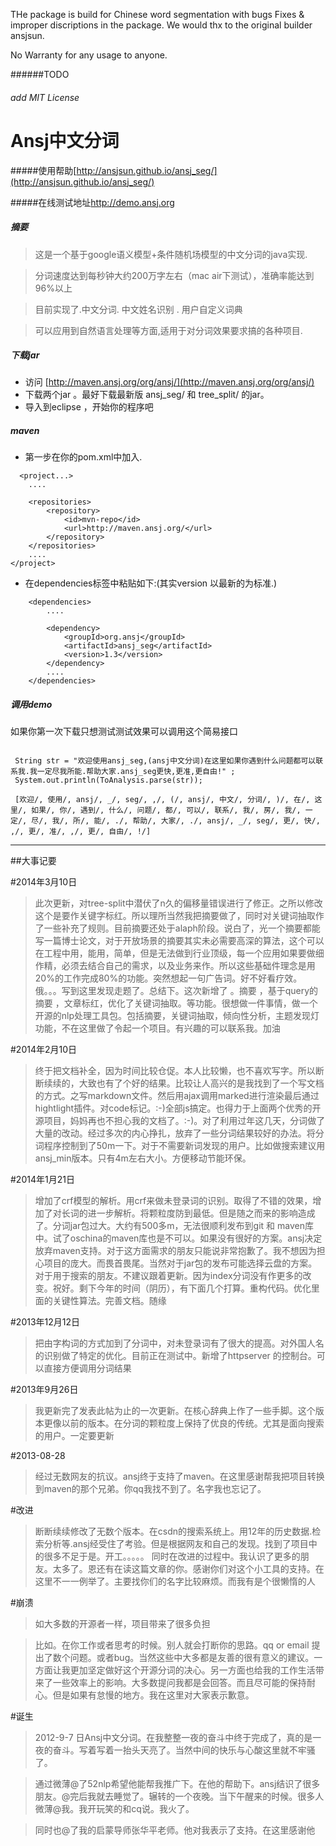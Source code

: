 
THe package is build for Chinese word segmentation with bugs Fixes & improper discriptions in the package.
We would thx to the original builder ansjsun.


No Warranty for any usage to anyone. 


######TODO 
###### add MIT License 


Ansj中文分词
==================


#####使用帮助[http://ansjsun.github.io/ansj_seg/](http://ansjsun.github.io/ansj_seg/)

#####在线测试地址<a href="http://demo.ansj.org">http://demo.ansj.org</href>


##### 摘要
> 这是一个基于google语义模型+条件随机场模型的中文分词的java实现.

> 分词速度达到每秒钟大约200万字左右（mac air下测试），准确率能达到96%以上

> 目前实现了.中文分词. 中文姓名识别 . 用户自定义词典

> 可以应用到自然语言处理等方面,适用于对分词效果要求搞的各种项目.


#####  下载jar
* 访问 [http://maven.ansj.org/org/ansj/](http://maven.ansj.org/org/ansj/)
* 下载两个jar 。最好下载最新版 ansj_seg/ 和 tree_split/ 的jar。
* 导入到eclipse ，开始你的程序吧


#####  maven
* 第一步在你的pom.xml中加入.

````
  <project...>
    ....

    <repositories>
        <repository>
            <id>mvn-repo</id>
            <url>http://maven.ansj.org/</url>
        </repository>
    </repositories>
    ....
</project>
````


* 在dependencies标签中粘贴如下:(其实version 以最新的为标准.)

````
    <dependencies>
        ....
        
        <dependency>
            <groupId>org.ansj</groupId>
            <artifactId>ansj_seg</artifactId>
            <version>1.3</version>
        </dependency>
        ....
    </dependencies>
````

#####  调用demo

如果你第一次下载只想测试测试效果可以调用这个简易接口

<pre><code>
 String str = "欢迎使用ansj_seg,(ansj中文分词)在这里如果你遇到什么问题都可以联系我.我一定尽我所能.帮助大家.ansj_seg更快,更准,更自由!" ;
 System.out.println(ToAnalysis.parse(str));
 
 ﻿[欢迎/, 使用/, ansj/, _/, seg/, ,/, (/, ansj/, 中文/, 分词/, )/, 在/, 这里/, 如果/, 你/, 遇到/, 什么/, 问题/, 都/, 可以/, 联系/, 我/, 房/, 我/, 一定/, 尽/, 我/, 所/, 能/, ./, 帮助/, 大家/, ./, ansj/, _/, seg/, 更/, 快/, ,/, 更/, 准/, ,/, 更/, 自由/, !/]
</code></pre>




----
##大事记要

#2014年3月10日
> 此次更新，对tree-split中潜伏了n久的偏移量错误进行了修正。之所以修改这个是要作关键字标红。所以理所当然我把摘要做了，同时对关键词抽取作了一些补充了规则。目前摘要还处于alaph阶段。说白了，光一个摘要都能写一篇博士论文，对于开放场景的摘要其实未必需要高深的算法，这个可以在工程中用，能用，简单，但是无法做到行业顶级，每一个应用如果要做细作精，必须去结合自己的需求，以及业务来作。所以这些基础件理念是用20%的工作完成80%的功能。突然想起一句广告词。好不好看疗效。俄。。。写到这里发现走题了。总结下。这次新增了 。摘要 ，基于query的摘要 ，文章标红，优化了关键词抽取。等功能。很想做一件事情，做一个开源的nlp处理工具包。包括摘要，关键词抽取，倾向性分析，主题发现灯功能，不在这里做了令起一个项目。有兴趣的可以联系我。加油

#2014年2月10日
> 终于把文档补全，因为时间比较仓促。本人比较懒，也不喜欢写字。所以断断续续的，大致也有了个好的结果。比较让人高兴的是我找到了一个写文档的方式。之写markdown文件。然后用ajax调用marked进行渲染最后通过hightlight插件。对code标记。:-)全部js搞定。也得力于上面两个优秀的开源项目，妈妈再也不担心我的文档了。:-)。对了利用过年这几天，分词做了大量的改动。经过多次的内心挣扎，放弃了一些分词结果较好的办法。将分词程序控制到了50m一下。对于不需要新词发现的用户。比如做搜索建议用ansj_min版本。只有4m左右大小。方便移动节能环保。

#2014年1月21日
> 增加了crf模型的解析。用crf来做未登录词的识别。取得了不错的效果，增加了对长词的进一步解析。将颗粒度防到最低。但是随之而来的影响造成了。分词jar包过大。大约有500多m，无法很顺利发布到git 和 maven库中。试了oschina的maven库也是不可以。如果没有很好的方案。ansj决定放弃maven支持。对于这方面需求的朋友只能说非常抱歉了。我不想因为担心项目的庞大。而畏首畏尾。当然对于jar包的发布可能选择云盘的方案。对于用于搜索的朋友。不建议跟着更新。因为index分词没有作更多的改变。祝好。剩下今年的时间（阴历），有下面几个打算。重构代码。优化里面的关键性算法。完善文档。随缘

#2013年12月12日
> 把由字构词的方式加到了分词中，对未登录词有了很大的提高。对外国人名的识别做了特定的优化。目前正在测试中。新增了httpserver 的控制台。可以直接方便调用分词结果

#2013年9月26日
> 我更新完了发表此帖为止的一次更新。在核心辞典上作了一些手脚。这个版本更像以前的版本。在分词的颗粒度上保持了优良的传统。尤其是面向搜索的用户。一定要更新

#2013-08-28
> 经过无数网友的抗议。ansj终于支持了maven。在这里感谢帮我把项目转换到maven的那个兄弟。你qq我找不到了。名字我也忘记了。

#改进
> 断断续续修改了无数个版本。在csdn的搜索系统上。用12年的历史数据.检索分析等.ansj经受住了考验。但是根据网友和自己的发现。找到了项目中的很多不足于是。开工。。。。。
> 同时在改进的过程中。我认识了更多的朋友。太多了。恩还有在读这篇文章的你。感谢你们对这个小工具的支持。在这里不一一例举了。主要找你们的名字比较麻烦。而我有是个很懒惰的人

#崩溃
> 如大多数的开源者一样，项目带来了很多负担

> 比如。在你工作或者思考的时候。别人就会打断你的思路。qq or email 提出了数个问题。或者bug。当然这些中大多都是友善的很有意义的建议。一方面让我更加坚定做好这个开源分词的决心。另一方面也给我的工作生活带来了一些效率上的影响。大多数提问我都是会回答。而且尽可能的保持耐心。但是如果有怠慢的地方。我在这里对大家表示歉意。

#诞生
> 2012-9-7 日Ansj中文分词。在我整整一夜的奋斗中终于完成了，真的是一夜的奋斗。写着写着一抬头天亮了。当然中间的快乐与心酸这里就不牢骚了。

> 通过微薄@了52nlp希望他能帮我推广下。在他的帮助下。ansj结识了很多朋友。@完后我就去睡觉了。辗转的一个夜晚。当下午醒来的时候。很多人微薄@我。我开玩笑的和cq说。我火了。

> 同时也@了我的启蒙导师张华平老师。他对我表示了支持。在这里感谢他
